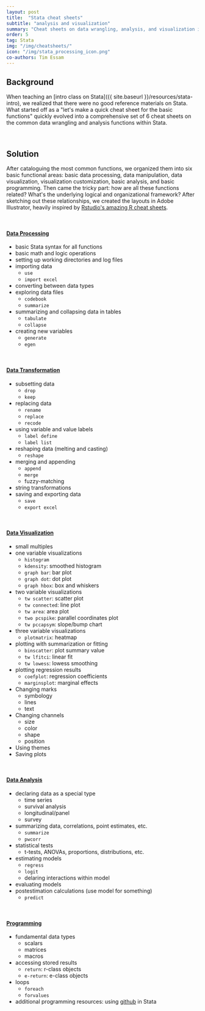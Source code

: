 ```yaml
---
layout: post
title:  "Stata cheat sheets"
subtitle: "analysis and visualization"
summary: "Cheat sheets on data wrangling, analysis, and visualization in <a href='http://www.stata.com' target='_blank'>Stata 14</a>"
order: 5
tag: Stata
img: "/img/cheatsheets/"
icon: "/img/stata_processing_icon.png"
co-authors: Tim Essam
---
```


## Background
When teaching an [intro class on Stata]({{ site.baseurl }}/resources/stata-intro), we realized that there were no good reference materials on Stata. What started off as a "let's make a quick cheat sheet for the basic functions" quickly evolved into a comprehensive set of 6 cheat sheets on the common data wrangling and analysis functions within Stata.

<br>

## Solution
After cataloguing the most common functions, we organized them into six basic functional areas: basic data processing, data manipulation, data visualization, visualization customization, basic analysis, and basic programming. Then came the tricky part: how are all these functions related? What's the underlying logical and organizational framework? After sketching out these relationships, we created the layouts in Adobe Illustrator, heavily inspired by [Rstudio's amazing R cheat sheets](https://www.rstudio.com/resources/cheatsheets/).

<br>

#### [Data Processing](http://geocenter.github.io/StataTraining/pdf/StataCheatsheet_processing.pdf)

* basic Stata syntax for all functions
* basic math and logic operations
* setting up working directories and log files
* importing data
  * `use`
  * `import excel`
* converting between data types
* exploring data files
  * `codebook`
  * `summarize`
* summarizing and collapsing data in tables
  * `tabulate`
  * `collapse`
* creating new variables
  * `generate`
  * `egen`

<br>

#### [Data Transformation](http://geocenter.github.io/StataTraining/pdf/StataCheatsheet_transformation.pdf)

  * subsetting data
    * `drop`
    * `keep`
  * replacing data
    * `rename`
    * `replace`
    * `recode`
  * using variable and value labels
    * `label define`
    * `label list`
  * reshaping data (melting and casting)
    * `reshape`
  * merging and appending
    * `append`
    * `merge`
    * fuzzy-matching
  * string transformations
  * saving and exporting data
    * `save`
    * `export excel`

<br>

#### [Data Visualization](http://geocenter.github.io/StataTraining/pdf/StataCheatsheet_visualization1.pdf)
* small multiples
* one variable visualizations
  * `histogram`
  * `kdensity`: smoothed histogram
  * `graph bar`: bar plot
  * `graph dot`: dot plot
  * `graph hbox`: box and whiskers
* two variable visualizations
  * `tw scatter`: scatter plot
  * `tw connected`: line plot
  * `tw area`: area plot
  * `two pcspike`: parallel coordinates plot
  * `tw pccapsym`: slope/bump chart
* three variable visualizations
  * `plotmatrix`: heatmap
* plotting with summarization or fitting
  * `binscatter`: plot summary value
  * `tw lfitci`: linear fit
  * `tw lowess`: lowess smoothing
* plotting regression results
  * `coefplot`: regression coefficients
  * `marginsplot`: marginal effects
* Changing marks
    * symbology
    * lines
    * text
* Changing channels
    * size
    * color
    * shape
    * position
* Using themes
* Saving plots

<br>

#### [Data Analysis](http://geocenter.github.io/StataTraining/pdf/StataCheatSheet_Analysis.pdf)

* declaring data as a special type
  * time series
  * survival analysis
  * longitudinal/panel
  * survey
* summarizing data, correlations, point estimates, etc.
  * `summarize`
  * `pwcorr`
* statistical tests
  * t-tests, ANOVAs, proportions, distributions, etc.
* estimating models
  * `regress`
  * `logit`
  * delaring interactions within model
* evaluating models
* postestimation calculations (use model for something)
  * `predict`

<br>


#### [Programming](http://geocenter.github.io/StataTraining/pdf/StataCheatSheet_programming_2016_June.pdf)

* fundamental data types
  * scalars
  * matrices
  * macros
* accessing stored results
  * `return`: r-class objects
  * `e-return`: e-class objects
* loops
  * `foreach`
  * `forvalues`
* additional programming resources: using [github](http://github.com) in Stata
